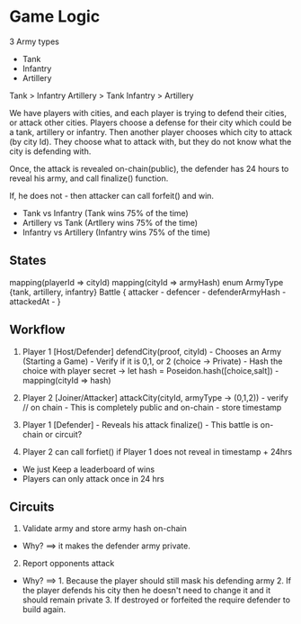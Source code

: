# Game Logic 

3 Army types 
  - Tank 
  - Infantry 
  - Artillery 

Tank > Infantry 
Artillery > Tank 
Infantry > Artillery 

We have players with cities, and each player is trying to defend their cities, or attack other cities. 
Players choose a defense for their city which could be a tank, artillery or infantry. Then another player chooses which city to attack (by city Id). They choose what to attack with, but they do not know what the city is defending with. 

Once, the attack is revealed on-chain(public), the defender has 24 hours to reveal his army, and call finalize() function. 

If, he does not - then attacker can call forfeit() and win.

- Tank vs Infantry (Tank wins 75% of the time)
- Artillery vs Tank (Artllery wins 75% of the time)
- Infantry vs Artillery (Infantry wins 75% of the time)


## States

 mapping(playerId => cityId)
 mapping(cityId => armyHash)
 enum ArmyType {tank, artillery, infantry}
 Battle {
    attacker - 
    defencer - 
    defenderArmyHash - 
    attackedAt - 
 }  


## Workflow
1.  Player 1 [Host/Defender] 
             defendCity(proof, cityId)
             - Chooses an Army (Starting a Game)
             - Verify if it is 0,1, or 2 (choice -> Private) 
             - Hash the choice with player secret -> let hash = Poseidon.hash([choice,salt]) 
             - mapping(cityId => hash)
             

2. Player 2 [Joiner/Attacker] 
             attackCity(cityId, armyType -> (0,1,2))
             - verify // on chain 
             - This is completely public and on-chain 
             - store timestamp 

3. Player 1 [Defender] - Reveals his attack 
            finalize()
            - This battle is on-chain or circuit? 

4. Player 2 can call forfiet() if Player 1 does not reveal in timestamp + 24hrs        


- We just Keep a leaderboard of wins 
- Players can only attack once in 24 hrs 



## Circuits
1. Validate army and store army hash on-chain
  - Why? ==> it makes the defender army private.
2. Report opponents attack 
  - Why? ==> 1. Because the player should still mask his defending army
             2. If the player defends his city then he doesn't need to change it and it should remain private
             3. If destroyed or forfeited the require defender to build again.
